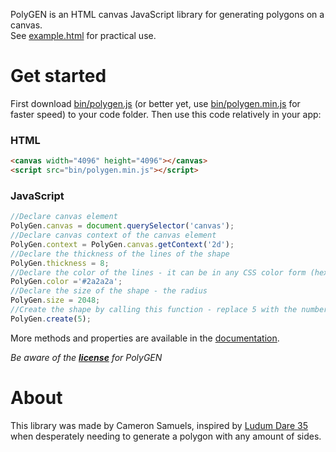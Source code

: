 PolyGEN is an HTML canvas JavaScript library for generating polygons on a canvas.<br/>See [example.html](example.html) for practical use.

# Get started

First download [bin/polygen.js](bin/polygen.js) (or better yet, use [bin/polygen.min.js](bin/polygen.min.js) for faster speed) to your code folder. Then use this code relatively in your app:

### HTML
```html
<canvas width="4096" height="4096"></canvas>
<script src="bin/polygen.min.js"></script>
```
### JavaScript
```javascript
//Declare canvas element
PolyGen.canvas = document.querySelector('canvas');
//Declare canvas context of the canvas element
PolyGen.context = PolyGen.canvas.getContext('2d');
//Declare the thickness of the lines of the shape
PolyGen.thickness = 8;
//Declare the color of the lines - it can be in any CSS color form (hex, rgb, rgba, name, etc)
PolyGen.color ='#2a2a2a';
//Declare the size of the shape - the radius
PolyGen.size = 2048;
//Create the shape by calling this function - replace 5 with the number of sides
PolyGen.create(5);
```

More methods and properties are available in the [documentation](http://github.com/CameronSamuels/polygen/wiki).

*Be aware of the **[license](LICENSE)** for PolyGEN*

# About

This library was made by Cameron Samuels, inspired by [Ludum Dare 35](http://ludumdare.com/compo/ludum-dare-35/?action=preview&uid=91735) when desperately needing to generate a polygon with any amount of sides.
